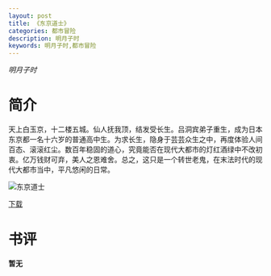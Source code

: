 ```yaml
---
layout: post
title: 《东京道士》
categories: 都市冒险
description: 明月子时
keywords: 明月子时,都市冒险
---
```

*明月子时*
# 简介
天上白玉京，十二楼五城。仙人抚我顶，结发受长生。吕洞宾弟子重生，成为日本东京都一名十六岁的普通高中生。为求长生，隐身于芸芸众生之中，再度体验人间百态、滚滚红尘。数百年稳固的道心，究竟能否在现代大都市的灯红酒绿中不改初衷。亿万钱财可弃，美人之恩难舍。总之，这只是一个转世老鬼，在末法时代的现代大都市当中，平凡悠闲的日常。

![东京道士](https://cdn.jsdelivr.net/gh/YYbooks0/yybooks0img@master/bookscover2/东京道士.5pjon1f24ok0.jpg)

[下载](https://link.jscdn.cn/1drv/aHR0cHM6Ly8xZHJ2Lm1zL3QvcyFBaGU2R2dNWmVFb2poaHRGS1dHMzhRbjB2M1lvP2U9dHpIMmYz.txt)

# 书评
**暂无**